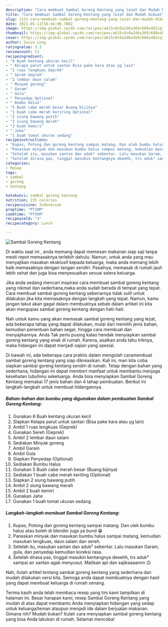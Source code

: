 ```yaml
---
description: "Cara membuat Sambal Goreng Kentang yang lezat dan Mudah Dibuat"
title: "Cara membuat Sambal Goreng Kentang yang lezat dan Mudah Dibuat"
slug: 1131-cara-membuat-sambal-goreng-kentang-yang-lezat-dan-mudah-dibuat
date: 2021-05-11T16:44:00.706Z
image: https://img-global.cpcdn.com/recipes/a615c0c0a2d6a369/680x482cq70/sambal-goreng-kentang-foto-resep-utama.jpg
thumbnail: https://img-global.cpcdn.com/recipes/a615c0c0a2d6a369/680x482cq70/sambal-goreng-kentang-foto-resep-utama.jpg
cover: https://img-global.cpcdn.com/recipes/a615c0c0a2d6a369/680x482cq70/sambal-goreng-kentang-foto-resep-utama.jpg
author: Susie Long
ratingvalue: 3.3
reviewcount: 13
recipeingredient:
- "6 Buah kentang ukuran kecil"
- " Kelapa parut untuk santan Bisa pake kara atau yg lain"
- "1 ruas lengkuas Geprek"
- " Sereh Geprek"
- "2 lembar daun salam"
- " Minyak goreng"
- " Garam"
- " Gula"
- " Penyedap Optional"
- " Bumbu Halus"
- "5 Buah cabe merah besar Buang bijinya"
- "1 buah cabe merah keriting Optional"
- "2 siung bawang putih"
- "2 siung bawang merah"
- "2 buah kemiri"
- " Jahe"
- "1 buah tomat ukuran sedang"
recipeinstructions:
- "Kupas, Potong dan goreng kentang sampai matang. Dan ulek bumbu halus atau boleh di blender juga ya bund 😁"
- "Panaskan minyak dan masukan bumbu halus sampai matang, kemudian masukan lengkuas, daun salam dan sereh."
- "Setelah itu, masukan santan dan aduk² sebentar. Lalu masukan Garam, gula, dan penyedap kemudian koreksi rasa."
- "Setelah dirasa pas, tinggal masukin kentangnya deeehh, trs aduk² sampai air santan agak menyusut. Matikan api dan sajikaaaannn 😉"
categories:
- Resep
tags:
- sambal
- goreng
- kentang

katakunci: sambal goreng kentang 
nutrition: 235 calories
recipecuisine: Indonesian
preptime: "PT10M"
cooktime: "PT45M"
recipeyield: "3"
recipecategory: Lunch

---
```



![Sambal Goreng Kentang](https://img-global.cpcdn.com/recipes/a615c0c0a2d6a369/680x482cq70/sambal-goreng-kentang-foto-resep-utama.jpg)

Di waktu  saat ini , anda memang dapat memesan makanan siap saji tanpa mesti repot memasaknya terlebih dahulu. Namun, untuk anda yang mau menyajikan masakan eksklusif kepada keluarga, maka anda memang lebih baik memasaknya dengan tangan sendiri. Pasalnya, memasak di rumah jauh lebih sehat dan juga bisa menyesuaikan sesuai selera keluarga.

Jika anda sedang mencari inspirasi cara membuat sambal goreng kentang yang nikmat dan sederhana,maka anda sudah berada di tempat yang tepat. Cara membuat sambal goreng kentang  sebenarnya tidak sulit untuk dilakukan jika kita memasaknya dengan langkah yang tepat. Namun, kamu jangan takut akan gagal dalam membuatnya 
sebab dalam artikel ini kita akan mengupas sambal goreng kentang dengan hati-hati.  



Nah untuk kamu yang akan memasak sambal goreng kentang yang lezat, ada beberapa tahap yang dapat dilakukan, mulai dari memilih jenis bahan, kemudian penentuan bahan segar, hingga cara membuat dan menyajikannya. Anda Tak perlu pusing kalau hendak menyiapkan sambal goreng kentang yang enak di rumah. Karena, asalkan anda  tahu triknya, maka hidangan ini dapat menjadi sajian yang spesial.

Di bawah ini, ada beberapa cara praktis  dalam mengolah caramembuat sambal goreng kentang yang siap dikreasikan. Kali ini, mari kita coba siapkan sambal goreng kentang sendiri di rumah. Tetap dengan bahan yang sederhana, hidangan ini dapat memberi manfaat untuk membantu menjaga kesehatan tubuhmu sekeluarga. Anda bisa menyiapkan Sambal Goreng Kentang memakai 17 jenis bahan dan 4 tahap pembuatan. Berikut ini langkah-langkah untuk membuat hidangannya.

<!--inarticleads1-->

##### Bahan-bahan dan bumbu yang digunakan dalam pembuatan Sambal Goreng Kentang:

1. Gunakan 6 Buah kentang ukuran kecil
1. Siapkan  Kelapa parut untuk santan (Bisa pake kara atau yg lain)
1. Ambil 1 ruas lengkuas (Geprek)
1. Gunakan  Sereh (Geprek)
1. Ambil 2 lembar daun salam
1. Sediakan  Minyak goreng
1. Ambil  Garam
1. Ambil  Gula
1. Siapkan  Penyedap (Optional)
1. Sediakan  Bumbu Halus
1. Gunakan 5 Buah cabe merah besar (Buang bijinya)
1. Sediakan 1 buah cabe merah keriting (Optional)
1. Siapkan 2 siung bawang putih
1. Ambil 2 siung bawang merah
1. Ambil 2 buah kemiri
1. Gunakan  Jahe
1. Gunakan 1 buah tomat ukuran sedang




<!--inarticleads2-->

##### Langkah-langkah membuat Sambal Goreng Kentang:

1. Kupas, Potong dan goreng kentang sampai matang. Dan ulek bumbu halus atau boleh di blender juga ya bund 😁
1. Panaskan minyak dan masukan bumbu halus sampai matang, kemudian masukan lengkuas, daun salam dan sereh.
1. Setelah itu, masukan santan dan aduk² sebentar. Lalu masukan Garam, gula, dan penyedap kemudian koreksi rasa.
1. Setelah dirasa pas, tinggal masukin kentangnya deeehh, trs aduk² sampai air santan agak menyusut. Matikan api dan sajikaaaannn 😉




Nah, itulah artikel tentang  sambal goreng kentang  yang sederhana dan mudah dilakukan versi kita. Semoga anda dapat membuatnya dengan hasil yang dapat membuat keluarga di rumah senang. 

Terima kasih anda telah membaca resep yang tim kami tampilkan di halaman ini. Besar harapan kami, resep  Sambal Goreng Kentang yang mudah di atas dapat membantu Anda menyiapkan hidangan yang sedap untuk keluarga/teman ataupun menjadi ide dalam berjualan makanan. Gimana nih? Mudah bukan? Itulah cara menyiapkan sambal goreng kentang yang bisa Anda lakukan di rumah. Selamat mencoba!

